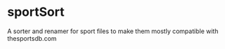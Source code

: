 # sportSort
A sorter and renamer for sport files to make them mostly compatible with thesportsdb.com
